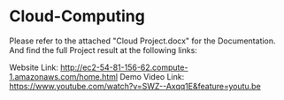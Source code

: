 # Cloud-Computing

Please refer to the attached "Cloud Project.docx" for the Documentation.
And find the full Project result at the following links:

Website Link: http://ec2-54-81-156-62.compute-1.amazonaws.com/home.html
Demo Video Link: https://www.youtube.com/watch?v=SWZ--Axqq1E&feature=youtu.be
